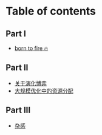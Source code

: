 # Table of contents

## Part I

* [born to fire 🔥](README.md)

## Part II 

* [关于演化博弈](PartII/关于演化博弈.md)
* [大规模优化中的资源分配](PartII/大规模优化中的资源分配.md)

## Part III 

* [杂感](PartIII/杂感.md)

